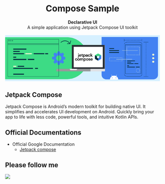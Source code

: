 <h1 align="center">Compose Sample</h1>

<div align="center"> 
<strong>Declarative UI</strong> 
</div>

<div align="center"> A simple application using Jetpack Compose UI toolkit </div> <br/>

<div align="center">
<img src="docs/compose.png"/>
</div>

## Jetpack Compose

Jetpack Compose is Android’s modern toolkit for building native UI. It simplifies and
accelerates UI development on Android. Quickly bring your app to life with less code, powerful tools, and intuitive
Kotlin APIs.

## Official Documentations

- Official Google Documentation
    - [Jetpack compose](https://developer.android.com/jetpack/compose)

## Please follow me

 <a href = "https://twitter.com/_gurupreet">
     <img src = "https://img.shields.io/twitter/url?label=follow&style=social&url=https%3A%2F%2Ftwitter.com%2FSamuelRamos_MG" />
  </a>
    
